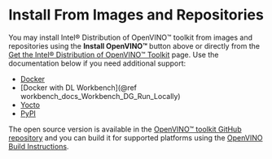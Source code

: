 # Install From Images and Repositories 

You may install Intel® Distribution of OpenVINO™ toolkit from images and repositories using the **Install OpenVINO™** button above or directly from the [Get the Intel® Distribution of OpenVINO™ Toolkit](https://software.intel.com/content/www/us/en/develop/tools/openvino-toolkit/download.html) page. Use the documentation below if you need additional support: 

* [Docker](installing-openvino-docker-linux.md)
* [Docker with DL Workbench](@ref workbench_docs_Workbench_DG_Run_Locally)
* [Yocto](installing-openvino-yocto.md)
* [PyPI](installing-openvino-pip.md)

The open source version is available in the [OpenVINO™ toolkit GitHub repository](https://github.com/openvinotoolkit/openvino) and you can build it for supported platforms using the <a href="https://github.com/openvinotoolkit/openvino/wiki/BuildingCode">OpenVINO Build Instructions</a>.

